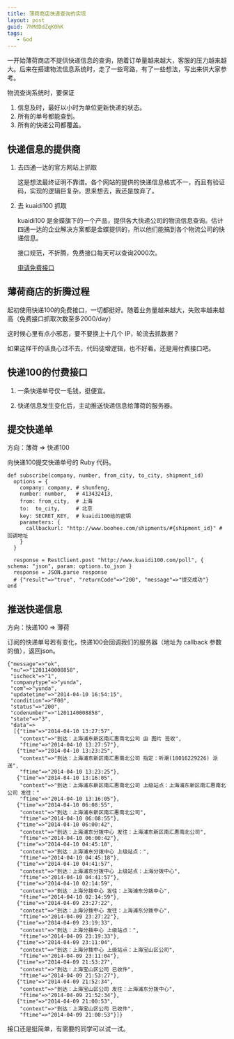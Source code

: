 ```yaml
---
title: 薄荷商店快递查询的实现
layout: post
guid: 7hMdDdZqK0hK
tags:
   - God
---
```


一开始薄荷商店不提供快递信息的查询，随着订单量越来越大，客服的压力越来越大。后来在搭建物流信息系统时，走了一些弯路，有了一些想法，写出来供大家参考。

物流查询系统时，要保证

1. 信息及时，最好以小时为单位更新快递的状态。
2. 所有的单号都能查到。
3. 所有的快递公司都覆盖。

## 快递信息的提供商

1. 去四通一达的官方网站上抓取

   这是想法最终证明不靠谱。各个网站的提供的快递信息格式不一，而且有验证码，实现的逻辑巨复杂。思来想去，我还是放弃了。

2. 去 kuaidi100 抓取

    kuaidi100 是金蝶旗下的一个产品，提供各大快递公司的物流信息查询。估计四通一达的企业解决方案都是金蝶提供的，所以他们能搞到各个物流公司的快递信息。
    
    接口规范，不折腾，免费接口每天可以查询2000次。

    [申请免费接口](http://www.kuaidi100.com/openapi/)
    
## 薄荷商店的折腾过程

起初使用快递100的免费接口，一切都挺好。随着业务量越来越大，失败率越来越高（免费接口抓取次数至多2000/day）

这时候心里有点小邪恶，要不要换上十几个 IP，轮流去抓数据？

如果这样干的话良心过不去，代码徒增逻辑，也不好看。还是用付费接口吧。

## 快递100的付费接口

1. 一条快递单号仅一毛钱，挺便宜。

2. 快递信息发生变化后，主动推送快递信息给薄荷的服务器。

## 提交快递单

方向：薄荷 => 快递100

向快递100提交快递单号的 Ruby 代码。

    def subscribe(company, number, from_city, to_city, shipment_id)
      options = {
        company: company, # shunfeng,
        number: number,   # 413432413,
        from: from_city,  # 上海
        to:  to_city,     # 北京
        key: SECRET_KEY,  # kuaidi100给的密钥
        parameters: {
          callbackurl: "http://www.boohee.com/shipments/#{shipment_id}" # 回调地址
        }
      }
    
      response = RestClient.post "http://www.kuaidi100.com/poll", { schema: "json", param: options.to_json }
      response = JSON.parse response
      # {"result"=>"true", "returnCode"=>"200", "message"=>"提交成功"}
    end


## 推送快递信息

方向：快递100 => 薄荷

订阅的快递单号若有变化，快递100会回调我们的服务器（地址为 callback 参数的值），返回json。


    {"message"=>"ok",
     "nu"=>"1201140008858",
     "ischeck"=>"1",
     "companytype"=>"yunda",
     "com"=>"yunda",
     "updatetime"=>"2014-04-10 16:54:15",
     "condition"=>"F00",
     "status"=>"200",
     "codenumber"=>"1201140008858",
     "state"=>"3",
     "data"=>
      [{"time"=>"2014-04-10 13:27:57",
        "context"=>"到达：上海浦东新区南汇惠南北公司 由 图片 签收",
        "ftime"=>"2014-04-10 13:27:57"},
       {"time"=>"2014-04-10 13:23:25",
        "context"=>"到达：上海浦东新区南汇惠南北公司 指定：听潮(18016229226) 派送",
        "ftime"=>"2014-04-10 13:23:25"},
       {"time"=>"2014-04-10 13:16:05",
        "context"=>"到达：上海浦东新区南汇惠南北公司 上级站点：上海浦东新区南汇惠南北公司 发往："
        "ftime"=>"2014-04-10 13:16:05"},
       {"time"=>"2014-04-10 06:08:55",
        "context"=>"到达：上海浦东新区南汇惠南北公司",
        "ftime"=>"2014-04-10 06:08:55"},
       {"time"=>"2014-04-10 06:00:42",
        "context"=>"到达：上海浦东分拨中心 发往：上海浦东新区南汇惠南北公司",
        "ftime"=>"2014-04-10 06:00:42"},
       {"time"=>"2014-04-10 04:45:18",
        "context"=>"到达：上海浦东分拨中心 上级站点：",
        "ftime"=>"2014-04-10 04:45:18"},
       {"time"=>"2014-04-10 04:41:57",
        "context"=>"到达：上海浦东分拨中心 上级站点：上海分拨中心",
        "ftime"=>"2014-04-10 04:41:57"},
       {"time"=>"2014-04-10 02:14:59",
        "context"=>"到达：上海分拨中心 发往：上海浦东分拨中心",
        "ftime"=>"2014-04-10 02:14:59"},
       {"time"=>"2014-04-09 23:27:22",
        "context"=>"到达：上海分拨中心 发往：上海浦东分拨中心",
        "ftime"=>"2014-04-09 23:27:22"},
       {"time"=>"2014-04-09 23:19:33",
        "context"=>"到达：上海分拨中心 上级站点：",
        "ftime"=>"2014-04-09 23:19:33"},
       {"time"=>"2014-04-09 23:11:04",
        "context"=>"到达：上海分拨中心 上级站点：上海宝山区公司",
        "ftime"=>"2014-04-09 23:11:04"},
       {"time"=>"2014-04-09 21:53:27",
        "context"=>"到达：上海宝山区公司 已收件",
        "ftime"=>"2014-04-09 21:53:27"},
       {"time"=>"2014-04-09 21:52:34",
        "context"=>"到达：上海宝山区公司 发往：上海浦东分拨中心",
        "ftime"=>"2014-04-09 21:52:34"},
       {"time"=>"2014-04-09 21:00:53",
        "context"=>"到达：上海宝山区公司 已收件",
        "ftime"=>"2014-04-09 21:00:53"}]}   
        


接口还是挺简单，有需要的同学可以试一试。
